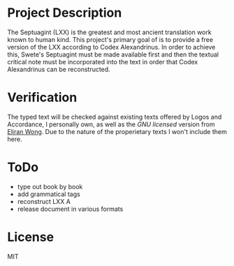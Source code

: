 # Project Description

The Septuagint (LXX) is the greatest and most ancient translation work known to human kind. This project's primary goal of is to provide a free version of the LXX according to Codex Alexandrinus. In order to achieve this, Swete's Septuagint must be made available first and then the textual critical note must be incorporated into the text in order that Codex Alexandrinus can be reconstructed.

# Verification

The typed text will be checked against existing texts offered by Logos and Accordance, I personally own, as well as the _GNU licensed_ version from [Eliran Wong](https://github.com/eliranwong/LXX-Swete-1930). Due to the nature of the properietary texts I won't include them here.

# ToDo

* type out book by book
* add grammatical tags
* reconstruct LXX A
* release document in various formats

# License

MIT